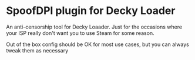 # SpoofDPI plugin for Decky Loader

An anti-censorship tool for Decky Loaader. Just for the occasions where your ISP really don't want you to use Steam for some reason.

Out of the box config should be OK for most use cases, but you can always tweak them as necessary
